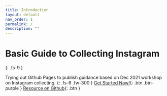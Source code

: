 ```yaml
---
title: Introduction
layout: default
nav_order: 1
permalink: /
description: ""
---
```

# Basic Guide to Collecting Instagram
{: .fs-9 }

Trying out Github Pages to publish guidance based on Dec 2021 workshop on Instagram collecting. 
{: .fs-6 .fw-300 }
[Get Started Now!](https://yvonneng.github.io/test-doc-site/what){: .btn .btn-purple }
[Resource on Github](https://github.com/yvonneng/test-doc-site){: .btn }
